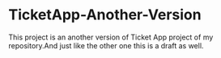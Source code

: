 # TicketApp-Another-Version
This project is an another version of Ticket App project of my repository.And just like the other one this is a draft as well.
